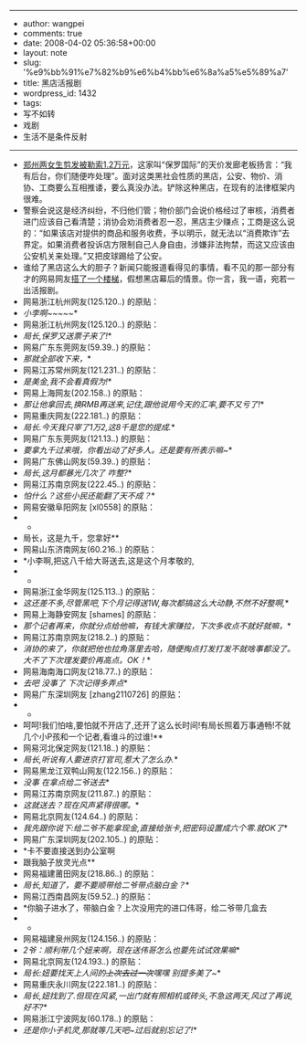 - --
- author: wangpei
- comments: true
- date: 2008-04-02 05:36:58+00:00
- layout: note
- slug: '%e9%bb%91%e7%82%b9%e6%b4%bb%e6%8a%a5%e5%89%a7'
- title: 黑店活报剧
- wordpress_id: 1432
- tags:
- 写不如转
- 戏剧
- 生活不是条件反射
- --
- [郑州两女生剪发被勒索1.2万元](http://news.163.com/08/0401/05/48E1GS2100011229.html)，这家叫“保罗国际”的天价发廊老板扬言：“我有后台，你们随便咋处理”。面对这类黑社会性质的黑店，公安、物价、消协、工商要么互相推诿，要么真没办法。铲除这种黑店，在现有的法律框架内很难。
- 警察会说这是经济纠纷，不归他们管；物价部门会说价格经过了审核，消费者进门应该自己看清楚；消协会劝消费者忍一忍，黑店主少赚点；工商是这么说的：“如果该店对提供的商品和服务收费，予以明示，就无法以“消费欺诈”去界定。如果消费者投诉店方限制自己人身自由，涉嫌非法拘禁，而这又应该由公安机关来处理。”又把皮球踢给了公安。
- 谁给了黑店这么大的胆子？新闻只能报道看得见的事情，看不见的那一部分有才的网易网友[搭了一个楼梯](http://comment.news.163.com/news_shehui6_bbs/48E1GS2100011229.html)，假想黑店幕后的情景。你一言，我一语，宛若一出活报剧。
- 网易浙江杭州网友(125.120.*.*) 的原贴：
- *小李啊~~~~~**
- 网易浙江杭州网友(125.120.*.*) 的原贴：
- *局长,保罗又送票子来了!**
- 网易广东东莞网友(59.39.*.*) 的原贴：
- *那就全部收下来，**
- 网易江苏常州网友(121.231.*.*) 的原贴：
- *是美金,我不会看真假为!**
- 网易上海网友(202.158.*.*) 的原贴：
- *那让他拿回去,换RMB再送来,记住,跟他说用今天的汇率,要不又亏了!**
- 网易重庆网友(222.181.*.*) 的原贴：
- *局长.今天我只宰了1万2,这8千是您的提成.**
- 网易广东东莞网友(121.13.*.*) 的原贴：
- *要拿九千过来哦，你看出动了好多人。还是要有所表示嘛~**
- 网易广东佛山网友(59.39.*.*) 的原贴：
- *局长,这月都暴光几次了 咋整?**
- 网易江苏南京网友(222.45.*.*) 的原贴：
- *怕什么？这些小民还能翻了天不成？**
- 网易安徽阜阳网友 [xl0558] 的原贴：
- *
- 局长，这是九千，您拿好**
- 网易山东济南网友(60.216.*.*) 的原贴：
- *小李啊,把这八千给大哥送去,这是这个月孝敬的,
- *
- 网易浙江金华网友(125.113.*.*) 的原贴：
- *这还差不多,尽管黑吧,下个月记得送1W,每次都搞这么大动静,不然不好整啊,**
- 网易上海静安网友 [shames] 的原贴：
- *那个记者再来，你就分点给他嘛，有钱大家赚拉，下次多收点不就好就嘛，**
- 网易江苏南京网友(218.2.*.*) 的原贴：
- *消协的来了，你就把他也拉角落里去哈，随便掏点打发打发不就啥事都没了。大不了下次理发要价再高点。OK！**
- 网易海南海口网友(218.77.*.*) 的原贴：
- *去吧 没事了 下次记得多弄点**
- 网易广东深圳网友 [zhang2110726] 的原贴：
- *
- 呵呵!我们怕啥,要怕就不开店了,还开了这么长时间!有局长照着万事通畅!不就几个小P孩和一个记者,看谁斗的过谁!**
- 网易河北保定网友(121.18.*.*) 的原贴：
- *局长,听说有人要进京打官司,惹大了怎么办.**
- 网易黑龙江双鸭山网友(122.156.*.*) 的原贴：
- *没事 在拿点给二爷送去**
- 网易江苏南京网友(211.87.*.*) 的原贴：
- *这就送去？现在风声紧得很哪。**
- 网易北京网友(124.64.*.*) 的原贴：
- *我先跟你说下:给二爷不能拿现金,直接给张卡,把密码设置成六个零.就OK了**
- 网易广东深圳网友(202.105.*.*) 的原贴：
- *卡不要直接送到办公室啊
- 跟我脑子放灵光点**
- 网易福建莆田网友(218.86.*.*) 的原贴：
- *局长,知道了，要不要顺带给二爷带点脑白金？**
- 网易江西南昌网友(59.52.*.*) 的原贴：
- *你脑子进水了，带脑白金？上次没用完的进口伟哥，给二爷带几盒去
- *
- 网易福建泉州网友(124.156.*.*) 的原贴：
- *2爷：顺利带几个妞来啊，现在送伟哥怎么也要先试试效果嘛**
- 网易北京网友(124.193.*.*) 的原贴：
- *局长:妞要找天上人间的~~上次去过一次~~嘿嘿 别提多美了~**
- 网易重庆永川网友(222.181.*.*) 的原贴：
- *局长,妞找到了.但现在风紧,一出门就有照相机或砖头,不急这两天,风过了再说,好不?**
- 网易浙江宁波网友(60.178.*.*) 的原贴：
- *还是你小子机灵,那就等几天吧~过后就别忘记了!**
